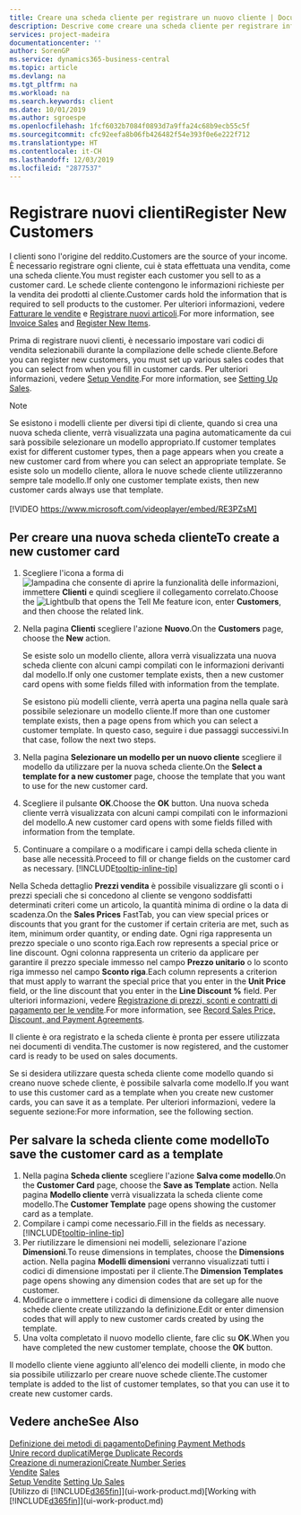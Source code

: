 ```yaml
---
title: Creare una scheda cliente per registrare un nuovo cliente | Documenti Microsoft
description: Descrive come creare una scheda cliente per registrare informazioni su ogni nuovo cliente a cui sono rivolte le vendite.
services: project-madeira
documentationcenter: ''
author: SorenGP
ms.service: dynamics365-business-central
ms.topic: article
ms.devlang: na
ms.tgt_pltfrm: na
ms.workload: na
ms.search.keywords: client
ms.date: 10/01/2019
ms.author: sgroespe
ms.openlocfilehash: 1fcf6032b7084f0893d7a9ffa24c68b9ecb55c5f
ms.sourcegitcommit: cfc92eefa8b06fb426482f54e393f0e6e222f712
ms.translationtype: HT
ms.contentlocale: it-CH
ms.lasthandoff: 12/03/2019
ms.locfileid: "2877537"
---
```

# <a name="register-new-customers"></a><span data-ttu-id="983ae-103">Registrare nuovi clienti</span><span class="sxs-lookup"><span data-stu-id="983ae-103">Register New Customers</span></span>
<span data-ttu-id="983ae-104">I clienti sono l'origine del reddito.</span><span class="sxs-lookup"><span data-stu-id="983ae-104">Customers are the source of your income.</span></span> <span data-ttu-id="983ae-105">È necessario registrare ogni cliente, cui è stata effettuata una vendita, come una scheda cliente.</span><span class="sxs-lookup"><span data-stu-id="983ae-105">You must register each customer you sell to as a customer card.</span></span> <span data-ttu-id="983ae-106">Le schede cliente contengono le informazioni richieste per la vendita dei prodotti al cliente.</span><span class="sxs-lookup"><span data-stu-id="983ae-106">Customer cards hold the information that is required to sell products to the customer.</span></span> <span data-ttu-id="983ae-107">Per ulteriori informazioni, vedere [Fatturare le vendite](sales-how-invoice-sales.md) e [Registrare nuovi articoli](inventory-how-register-new-items.md).</span><span class="sxs-lookup"><span data-stu-id="983ae-107">For more information, see [Invoice Sales](sales-how-invoice-sales.md) and [Register New Items](inventory-how-register-new-items.md).</span></span>  

<span data-ttu-id="983ae-108">Prima di registrare nuovi clienti, è necessario impostare vari codici di vendita selezionabili durante la compilazione delle schede cliente.</span><span class="sxs-lookup"><span data-stu-id="983ae-108">Before you can register new customers, you must set up various sales codes that you can select from when you fill in customer cards.</span></span> <span data-ttu-id="983ae-109">Per ulteriori informazioni, vedere [Setup Vendite](sales-setup-sales.md).</span><span class="sxs-lookup"><span data-stu-id="983ae-109">For more information, see [Setting Up Sales](sales-setup-sales.md).</span></span>

> [!NOTE]  
>   <span data-ttu-id="983ae-110">Se esistono i modelli cliente per diversi tipi di cliente, quando si crea una nuova scheda cliente, verrà visualizzata una pagina automaticamente da cui sarà possibile selezionare un modello appropriato.</span><span class="sxs-lookup"><span data-stu-id="983ae-110">If customer templates exist for different customer types, then a page appears when you create a new customer card from where you can select an appropriate template.</span></span> <span data-ttu-id="983ae-111">Se esiste solo un modello cliente, allora le nuove schede cliente utilizzeranno sempre tale modello.</span><span class="sxs-lookup"><span data-stu-id="983ae-111">If only one customer template exists, then new customer cards always use that template.</span></span>
<br><br>
> [!VIDEO https://www.microsoft.com/videoplayer/embed/RE3PZsM]

## <a name="to-create-a-new-customer-card"></a><span data-ttu-id="983ae-112">Per creare una nuova scheda cliente</span><span class="sxs-lookup"><span data-stu-id="983ae-112">To create a new customer card</span></span>
1. <span data-ttu-id="983ae-113">Scegliere l'icona a forma di ![lampadina che consente di aprire la funzionalità delle informazioni](media/ui-search/search_small.png "Informazioni sull'operazione che si desidera eseguire"), immettere **Clienti** e quindi scegliere il collegamento correlato.</span><span class="sxs-lookup"><span data-stu-id="983ae-113">Choose the ![Lightbulb that opens the Tell Me feature](media/ui-search/search_small.png "Tell me what you want to do") icon, enter **Customers**, and then choose the related link.</span></span>  
2. <span data-ttu-id="983ae-114">Nella pagina **Clienti** scegliere l'azione **Nuovo**.</span><span class="sxs-lookup"><span data-stu-id="983ae-114">On the **Customers** page, choose the **New** action.</span></span>

    <span data-ttu-id="983ae-115">Se esiste solo un modello cliente, allora verrà visualizzata una nuova scheda cliente con alcuni campi compilati con le informazioni derivanti dal modello.</span><span class="sxs-lookup"><span data-stu-id="983ae-115">If only one customer template exists, then a new customer card opens with some fields filled with information from the template.</span></span>

    <span data-ttu-id="983ae-116">Se esistono più modelli cliente, verrà aperta una pagina nella quale sarà possibile selezionare un modello cliente.</span><span class="sxs-lookup"><span data-stu-id="983ae-116">If more than one customer template exists, then a page opens from which you can select a customer template.</span></span> <span data-ttu-id="983ae-117">In questo caso, seguire i due passaggi successivi.</span><span class="sxs-lookup"><span data-stu-id="983ae-117">In that case, follow the next two steps.</span></span>
3. <span data-ttu-id="983ae-118">Nella pagina **Selezionare un modello per un nuovo cliente** scegliere il modello da utilizzare per la nuova scheda cliente.</span><span class="sxs-lookup"><span data-stu-id="983ae-118">On the **Select a template for a new customer** page, choose the template that you want to use for the new customer card.</span></span>
4. <span data-ttu-id="983ae-119">Scegliere il pulsante **OK**.</span><span class="sxs-lookup"><span data-stu-id="983ae-119">Choose the **OK** button.</span></span> <span data-ttu-id="983ae-120">Una nuova scheda cliente verrà visualizzata con alcuni campi compilati con le informazioni del modello.</span><span class="sxs-lookup"><span data-stu-id="983ae-120">A new customer card opens with some fields filled with information from the template.</span></span>  
5. <span data-ttu-id="983ae-121">Continuare a compilare o a modificare i campi della scheda cliente in base alle necessità.</span><span class="sxs-lookup"><span data-stu-id="983ae-121">Proceed to fill or change fields on the customer card as necessary.</span></span> [!INCLUDE[tooltip-inline-tip](includes/tooltip-inline-tip_md.md)]

<span data-ttu-id="983ae-122">Nella Scheda dettaglio **Prezzi vendita** è possibile visualizzare gli sconti o i prezzi speciali che si concedono al cliente se vengono soddisfatti determinati criteri come un articolo, la quantità minima di ordine o la data di scadenza.</span><span class="sxs-lookup"><span data-stu-id="983ae-122">On the **Sales Prices** FastTab, you can view special prices or discounts that you grant for the customer if certain criteria are met, such as item, minimum order quantity, or ending date.</span></span> <span data-ttu-id="983ae-123">Ogni riga rappresenta un prezzo speciale o uno sconto riga.</span><span class="sxs-lookup"><span data-stu-id="983ae-123">Each row represents a special price or line discount.</span></span> <span data-ttu-id="983ae-124">Ogni colonna rappresenta un criterio da applicare per garantire il prezzo speciale immesso nel campo **Prezzo unitario** o lo sconto riga immesso nel campo **Sconto riga**.</span><span class="sxs-lookup"><span data-stu-id="983ae-124">Each column represents a criterion that must apply to warrant the special price that you enter in the **Unit Price** field, or the line discount that you enter in the **Line Discount %** field.</span></span> <span data-ttu-id="983ae-125">Per ulteriori informazioni, vedere [Registrazione di prezzi, sconti e contratti di pagamento per le vendite](sales-how-record-sales-price-discount-payment-agreements.md).</span><span class="sxs-lookup"><span data-stu-id="983ae-125">For more information, see [Record Sales Price, Discount, and Payment Agreements](sales-how-record-sales-price-discount-payment-agreements.md).</span></span>

<span data-ttu-id="983ae-126">Il cliente è ora registrato e la scheda cliente è pronta per essere utilizzata nei documenti di vendita.</span><span class="sxs-lookup"><span data-stu-id="983ae-126">The customer is now registered, and the customer card is ready to be used on sales documents.</span></span>

<span data-ttu-id="983ae-127">Se si desidera utilizzare questa scheda cliente come modello quando si creano nuove schede cliente, è possibile salvarla come modello.</span><span class="sxs-lookup"><span data-stu-id="983ae-127">If you want to use this customer card as a template when you create new customer cards, you can save it as a template.</span></span> <span data-ttu-id="983ae-128">Per ulteriori informazioni, vedere la seguente sezione:</span><span class="sxs-lookup"><span data-stu-id="983ae-128">For more information, see the following section.</span></span>

## <a name="to-save-the-customer-card-as-a-template"></a><span data-ttu-id="983ae-129">Per salvare la scheda cliente come modello</span><span class="sxs-lookup"><span data-stu-id="983ae-129">To save the customer card as a template</span></span>
1. <span data-ttu-id="983ae-130">Nella pagina **Scheda cliente** scegliere l'azione **Salva come modello**.</span><span class="sxs-lookup"><span data-stu-id="983ae-130">On the **Customer Card** page, choose the **Save as Template** action.</span></span> <span data-ttu-id="983ae-131">Nella pagina **Modello cliente** verrà visualizzata la scheda cliente come modello.</span><span class="sxs-lookup"><span data-stu-id="983ae-131">The **Customer Template** page opens showing the customer card as a template.</span></span>
2. <span data-ttu-id="983ae-132">Compilare i campi come necessario.</span><span class="sxs-lookup"><span data-stu-id="983ae-132">Fill in the fields as necessary.</span></span> [!INCLUDE[tooltip-inline-tip](includes/tooltip-inline-tip_md.md)]
3. <span data-ttu-id="983ae-133">Per riutilizzare le dimensioni nei modelli, selezionare l'azione **Dimensioni**.</span><span class="sxs-lookup"><span data-stu-id="983ae-133">To reuse dimensions in templates, choose the **Dimensions** action.</span></span> <span data-ttu-id="983ae-134">Nella pagina **Modelli dimensioni** verranno visualizzati tutti i codici di dimensione impostati per il cliente.</span><span class="sxs-lookup"><span data-stu-id="983ae-134">The **Dimension Templates** page opens showing any dimension codes that are set up for the customer.</span></span>
4. <span data-ttu-id="983ae-135">Modificare o immettere i codici di dimensione da collegare alle nuove schede cliente create utilizzando la definizione.</span><span class="sxs-lookup"><span data-stu-id="983ae-135">Edit or enter dimension codes that will apply to new customer cards created by using the template.</span></span>  
5. <span data-ttu-id="983ae-136">Una volta completato il nuovo modello cliente, fare clic su **OK**.</span><span class="sxs-lookup"><span data-stu-id="983ae-136">When you have completed the new customer template, choose the **OK** button.</span></span>

<span data-ttu-id="983ae-137">Il modello cliente viene aggiunto all'elenco dei modelli cliente, in modo che sia possibile utilizzarlo per creare nuove schede cliente.</span><span class="sxs-lookup"><span data-stu-id="983ae-137">The customer template is added to the list of customer templates, so that you can use it to create new customer cards.</span></span>

## <a name="see-also"></a><span data-ttu-id="983ae-138">Vedere anche</span><span class="sxs-lookup"><span data-stu-id="983ae-138">See Also</span></span>
[<span data-ttu-id="983ae-139">Definizione dei metodi di pagamento</span><span class="sxs-lookup"><span data-stu-id="983ae-139">Defining Payment Methods</span></span>](finance-payment-methods.md)  
[<span data-ttu-id="983ae-140">Unire record duplicati</span><span class="sxs-lookup"><span data-stu-id="983ae-140">Merge Duplicate Records</span></span>](sales-how-merge-duplicate-records.md)  
[<span data-ttu-id="983ae-141">Creazione di numerazioni</span><span class="sxs-lookup"><span data-stu-id="983ae-141">Create Number Series</span></span>](ui-create-number-series.md)  
<span data-ttu-id="983ae-142">[Vendite](sales-manage-sales.md)  </span><span class="sxs-lookup"><span data-stu-id="983ae-142">[Sales](sales-manage-sales.md)  </span></span>  
<span data-ttu-id="983ae-143">[Setup Vendite](sales-setup-sales.md)  </span><span class="sxs-lookup"><span data-stu-id="983ae-143">[Setting Up Sales](sales-setup-sales.md)  </span></span>  
<span data-ttu-id="983ae-144">[Utilizzo di [!INCLUDE[d365fin](includes/d365fin_md.md)]](ui-work-product.md)</span><span class="sxs-lookup"><span data-stu-id="983ae-144">[Working with [!INCLUDE[d365fin](includes/d365fin_md.md)]](ui-work-product.md)</span></span>
